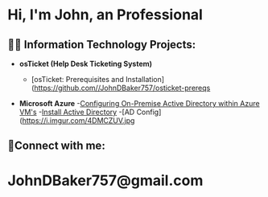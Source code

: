 <h1>Hi, I'm John, an Professional

<h2>👨‍💻 Information Technology Projects:</h2>

- <b>osTicket (Help Desk Ticketing System)</b>
  - [osTicket: Prerequisites and Installation](https://github.com//JohnDBaker757/osticket-prereqs
  
- <b>Microsoft Azure</b>
   -[Configuring On-Premise Active Directory within Azure VM's](https://i.imgur.com/eALopkU.jpg)
   -[Install Active Directory](https://i.imgur.com/oNgttwv.jpg)
   -[AD Config](https://i.imgur.com/4DMCZUV.jpg
  

<h2>🤳Connect with me:</h2>
  
  <h1>JohnDBaker757@gmail.com






